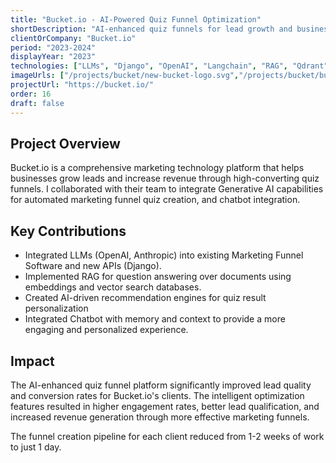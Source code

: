 ```yaml
---
title: "Bucket.io - AI-Powered Quiz Funnel Optimization"
shortDescription: "AI-enhanced quiz funnels for lead growth and business revenue optimization"
clientOrCompany: "Bucket.io"
period: "2023-2024"
displayYear: "2023"
technologies: ["LLMs", "Django", "OpenAI", "Langchain", "RAG", "Qdrant"]
imageUrls: ["/projects/bucket/new-bucket-logo.svg","/projects/bucket/bucket-quiz.png", "/projects/bucket/bucketai.png"]
projectUrl: "https://bucket.io/"
order: 16
draft: false
---
```


## Project Overview

Bucket.io is a comprehensive marketing technology platform that helps businesses grow leads and increase revenue through high-converting quiz funnels. I collaborated with their team to integrate Generative AI capabilities for automated marketing funnel quiz creation, and chatbot integration.

## Key Contributions

- Integrated LLMs (OpenAI, Anthropic) into existing Marketing Funnel Software and new APIs (Django).
- Implemented RAG for question answering over documents using embeddings and vector search databases.
- Created AI-driven recommendation engines for quiz result personalization
- Integrated Chatbot with memory and context to provide a more engaging and personalized experience.


## Impact

The AI-enhanced quiz funnel platform significantly improved lead quality and conversion rates for Bucket.io's clients. The intelligent optimization features resulted in higher engagement rates, better lead qualification, and increased revenue generation through more effective marketing funnels.

The funnel creation pipeline for each client reduced from 1-2 weeks of work to just 1 day.